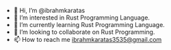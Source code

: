 - 👋 Hi, I’m @ibrahmkaratas
- 👀 I’m interested in Rust Programming Language.
- 🌱 I’m currently learning Rust Programming Language.
- 💞️ I’m looking to collaborate on Rust Programming.
- 📫 How to reach me ibrahmkaratas3535@gmail.com

<!---
ibrahmkaratas/ibrahmkaratas is a ✨ special ✨ repository because its `README.md` (this file) appears on your GitHub profile.
You can click the Preview link to take a look at your changes.
--->
